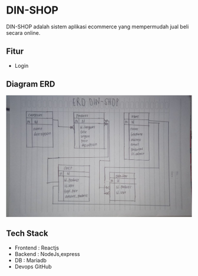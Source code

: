 # DIN-SHOP

DIN-SHOP adalah sistem aplikasi ecommerce yang mempermudah jual beli secara
online.

## Fitur
- Login


## Diagram ERD
![](/client/public/erd.jpg)

## Tech Stack
- Frontend : Reactjs
- Backend : NodeJs,express
- DB : Mariadb
- Devops GitHub 